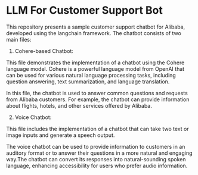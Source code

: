 # LLM For Customer Support Bot


This repository presents a sample customer support chatbot for Alibaba, developed using the langchain framework. The chatbot consists of two main files:

1. Cohere-based Chatbot:

This file demonstrates the implementation of a chatbot using the Cohere language model. Cohere is a powerful language model from OpenAI that can be used for various natural language processing tasks, including question answering, text summarization, and language translation.

In this file, the chatbot is used to answer common questions and requests from Alibaba customers. For example, the chatbot can provide information about flights, hotels, and other services offered by Alibaba.

2. Voice Chatbot:

This file includes the implementation of a chatbot that can take two text or image inputs and generate a speech output. 

The voice chatbot can be used to provide information to customers in an auditory format or to answer their questions in a more natural and engaging way.The chatbot can convert its responses into natural-sounding spoken language, enhancing accessibility for users who prefer audio information.
